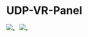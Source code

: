 # UDP-VR-Panel
![。](https://github.com/qljz1993/UDP-VR-Panel/raw/master/readme/preview1.jpg)
![。](https://github.com/qljz1993/UDP-VR-Panel/raw/master/readme/preview2.jpg)